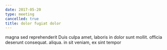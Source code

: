 ```yaml
---
date: 2017-05-20
type: meeting
cancelled: true
title: dolor fugiat dolor
---
```

magna sed reprehenderit Duis culpa amet, laboris in dolor sunt mollit. officia deserunt consequat. aliqua. in sit veniam, ex sint tempor